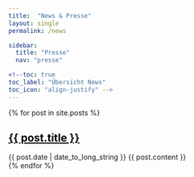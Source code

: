 ```yaml
---
title:  "News & Presse"
layout: single
permalink: /news

sidebar:
  title: "Presse"
  nav: "presse"

<!--toc: true
toc_label: "Übersicht News"
toc_icon: "align-justify" -->
---
```


{% for post in site.posts %}
  <article>
    <h1><a style="color: black" href="{{ post.url }}" >{{ post.title }} </a></h1>
    <time datetime="{{ post.date | date: "%Y-%m-%d" }}">{{ post.date | date_to_long_string }}</time>
    {{ post.content }}
  </article>
{% endfor %} 
